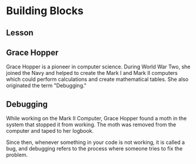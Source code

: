 # Building Blocks 

## Lesson 

 

## Grace Hopper 

Grace Hopper is a pioneer in computer science. During World War Two, she joined the Navy and helped to create the Mark I and Mark II computers which could perform calculations and create mathematical tables. She also originated the term "Debugging." 

 


 

## Debugging 

While working on the Mark II Computer, Grace Hopper found a moth in the system that stopped it from working. The moth was removed from the computer and taped to her logbook. 

 


 

Since then, whenever something in your code is not working, it is called a bug, and debugging refers to the process where someone tries to fix the problem. 
